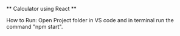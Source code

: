** Calculator using React **

How to Run:
Open Project folder in VS code and in terminal run the command "npm start".
